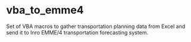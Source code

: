 # vba_to_emme4
 Set of VBA macros to gather transportation planning data from Excel and send it to Inro EMME/4 transportation forecasting system.
